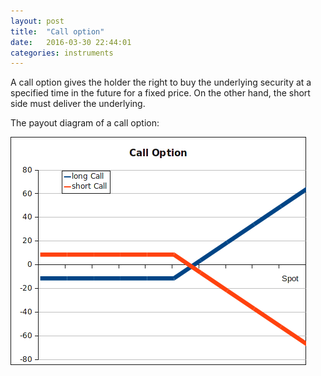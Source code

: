 ```yaml
---
layout: post
title:  "Call option"
date:   2016-03-30 22:44:01
categories: instruments
---
```


A call option gives the holder the right to buy the underlying security at a
specified time in the future for a fixed price. On the other hand, the short
side must deliver the underlying.

The payout diagram of a call option:

![call option](../images/option_call.png)

